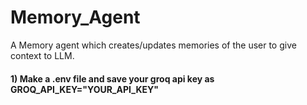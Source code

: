 # Memory_Agent
A Memory agent which creates/updates memories of the user to give context to LLM.


#### 1)  Make a .env file and save your groq api key as GROQ_API_KEY="YOUR_API_KEY" 
